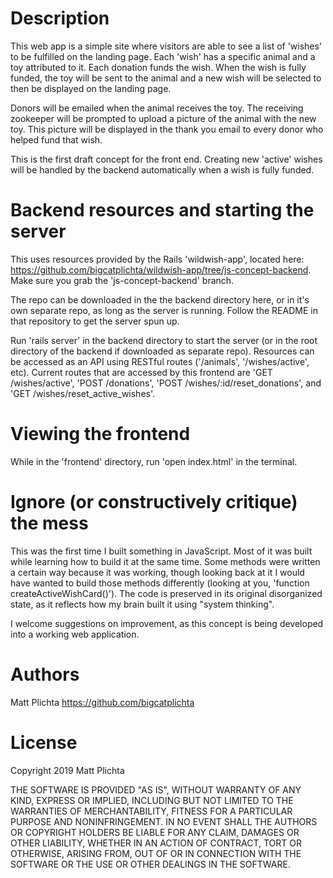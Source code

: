# Description

This web app is a simple site where visitors are able to see a list of 'wishes' to be fulfilled on the landing page. Each 'wish' has a specific animal and a toy attributed to it. Each donation funds the wish. When the wish is fully funded, the toy will be sent to the animal and a new wish will be selected to then be displayed on the landing page.

Donors will be emailed when the animal receives the toy. The receiving zookeeper will be prompted to upload a picture of the animal with the new toy. This picture will be displayed in the thank you email to every donor who helped fund that wish.

This is the first draft concept for the front end. Creating new 'active' wishes will be handled by the backend automatically when a wish is fully funded.

# Backend resources and starting the server

This uses resources provided by the Rails 'wildwish-app', located here: https://github.com/bigcatplichta/wildwish-app/tree/js-concept-backend. Make sure you grab the 'js-concept-backend' branch.

The repo can be downloaded in the the backend directory here, or in it's own separate repo, as long as the server is running. Follow the README in that repository to get the server spun up. 

Run 'rails server' in the backend directory to start the server (or in the root directory of the backend if downloaded as separate repo). Resources can be accessed as an API using RESTful routes ('/animals', '/wishes/active', etc). Current routes that are accessed by this frontend are 'GET /wishes/active', 'POST /donations', 'POST /wishes/:id/reset_donations', and 'GET /wishes/reset_active_wishes'.

# Viewing the frontend

While in the 'frontend' directory, run 'open index.html' in the terminal. 

# Ignore (or constructively critique) the mess 

This was the first time I built something in JavaScript. Most of it was built while learning how to build it at the same time. Some methods were written a certain way because it was working, though looking back at it I would have wanted to build those methods differently (looking at you, 'function createActiveWishCard()'). The code is preserved in its original disorganized state, as it reflects how my brain built it using "system thinking".

I welcome suggestions on improvement, as this concept is being developed into a working web application.

# Authors

Matt Plichta https://github.com/bigcatplichta

# License

Copyright 2019 Matt Plichta

THE SOFTWARE IS PROVIDED "AS IS", WITHOUT WARRANTY OF ANY KIND, EXPRESS OR IMPLIED, INCLUDING BUT NOT LIMITED TO THE WARRANTIES OF MERCHANTABILITY, FITNESS FOR A PARTICULAR PURPOSE AND NONINFRINGEMENT. IN NO EVENT SHALL THE AUTHORS OR COPYRIGHT HOLDERS BE LIABLE FOR ANY CLAIM, DAMAGES OR OTHER LIABILITY, WHETHER IN AN ACTION OF CONTRACT, TORT OR OTHERWISE, ARISING FROM, OUT OF OR IN CONNECTION WITH THE SOFTWARE OR THE USE OR OTHER DEALINGS IN THE SOFTWARE.